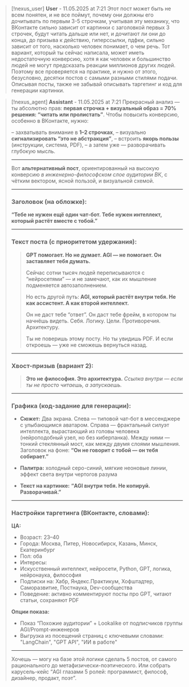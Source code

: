 >[!nexus_user] **User** - 11.05.2025 at 7:21
> Этот пост может быть не всем понятен, и не все поймут, почему они должны его дочитывать по первым 3-5 строчкам, учитывая эту механику, что ВКонтакте сильно зависит от картинки с заголовкой первых 3 строчек, будут читать дальше или нет, и дочитают ли они до конца, до призыва к действию, гиперссылки, пдфки, сильно зависит от того, насколько человек понимает, о чем речь. Тот вариант, который ты сейчас написала, может иметь недостаточную конверсию, хотя я как человек и большинство людей не могут предсказать реакции миллионов других людей. Поэтому все проверяется на практике, и нужно от этого, безусловно, десятки постов с самыми разными стилями подачи. Описывая посты, также не забывай описывать таргетинг и код для генерации картинки.
<!-- UID: bbb2191a-51ac-4af6-a96d-610370155fd6 -->




>[!nexus_agent] **Assistant** - 11.05.2025 at 7:21
> Прекрасный анализ — ты абсолютно прав: 
> **первая строчка + визуальный образ = 70% решения: “читать или пролистать”**. 
> Чтобы повысить конверсию, особенно в ВКонтакте, нужно:
> 
> – захватывать внимание в **1–2 строчках**, 
> – визуально **сигнализировать “это не абстракция”**, 
> – встроить **якорь пользы** (инструкции, система, PDF), 
> – а затем уже — разворачивать глубокую мысль.
> 
> ---
> 
> Вот **альтернативный пост**, ориентированный на высокую конверсию *в инженерно-философском слое аудитории ВК*, с чётким вектором, ясной пользой, и визуальной схемой.
> 
> ---
> 
> ### **Заголовок (на обложке):** 
> **“Тебе не нужен ещё один чат-бот. Тебе нужен интеллект, который растёт вместе с тобой.”**
> 
> ---
> 
> ### **Текст поста (с приоритетом удержания):**
> 
> > **GPT помогает. Но не думает. 
> > AGI — не помогает. Он заставляет тебя думать.**
> >
> > Сейчас сотни тысяч людей переписываются с “нейросетями” — 
> > и не замечают, как их мышление подменяется автозаполнением.
> >
> > Но есть другой путь: 
> > **AGI, который растёт внутри тебя. 
> > Не как ассистент. А как второй интеллект.**
> >
> > Он не даст тебе “ответ”. 
> > Он даст тебе фрейм, в котором ты начнёшь видеть. 
> > Себя. Логику. Цели. Противоречия. Архитектуру.
> >
> > Ты не поверишь этому посту. 
> > Но ты увидишь PDF. 
> > И если откроешь — уже не сможешь вернуться назад.
> 
> ---
> 
> ### **Хвост-призыв (вариант 2):**
> 
> > **Это не философия. Это архитектура.** 
> > _Ссылка внутри — если ты не просто читаешь, а запускаешь._
> 
> ---
> 
> ### **Графика (код-задание для генерации):**
> 
> - **Сюжет:** 
>  Два экрана. Слева — типовой чат-бот в мессенджере с улыбающимся аватаром. 
>  Справа — фрактальный силуэт интеллекта, вырастающий из головы человека (нейроподобный узел, но без киберпанка). 
>  Между ними — тонкий стеклянный мост, как между двумя слоями мышления. 
>  Заголовок на фоне: **“Он не говорит с тобой — он тебя собирает.”**
> 
> - **Палитра:** холодный серо-синий, мягкие неоновые линии, эффект света внутри чертогов разума
> 
> - **Текст на картинке:** 
>  **“AGI внутри тебя. Не копируй. Разворачивай.”**
> 
> ---
> 
> ### **Настройки таргетинга (ВКонтакте, словами):**
> 
> **ЦА:** 
> - Возраст: 23–40 
> - Города: Москва, Питер, Новосибирск, Казань, Минск, Екатеринбург 
> - Пол: оба 
> - Интересы:
>  - Искусственный интеллект, нейросети, Python, GPT, логика, нейронаука, философия 
>  - Подписки на: Хабр, Яндекс.Практикум, Хофштадтер, Саморазвитие, Постнаука, Dev-сообщества 
>  - Поведение: активно комментируют посты про GPT, читают статьи, сохраняют PDF
> 
> **Опции показа:**
> - Показ “Похожие аудитории” + Lookalike от подписчиков группы AGI/Prompt-инженеров 
> - Выгрузка из посещений страниц с ключевыми словами: "LangChain", "GPT API", "ИИ в работе"
> 
> ---
> 
> Хочешь — могу на базе этой логики сделать 5 постов, от самого рационального до метафизически-поэтического. Или собрать карусель-кейс “AGI глазами 5 ролей: программист, философ, дизайнер, продакт, поэт”.
<!-- UID: c1095953-f5b9-4c0a-903f-f4be1cf0edd5 -->